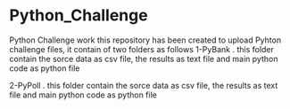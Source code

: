 # Python_Challenge
Python Challenge work
this repository has been created to upload Pyhton challenge files, it contain of two folders as follows
1-PyBank
  . this folder contain the sorce data as csv file, the results as text file and main python code as python file

2-PyPoll
  . this folder contain the sorce data as csv file, the results as text file and main python code as python file
